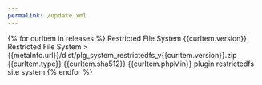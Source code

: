 ```yaml
---
permalink: /update.xml
---
```

<?xml version="1.0" encoding="utf-8"?>
<updates>
{% for curItem in releases %}
  <update>
    <name>Restricted File System</name>
    <version>{{curItem.version}}</version>
    <description>Restricted File System</description>
    <infourl title="Restricted File System">></infourl>
    <downloads>
    <downloadurl type="full" format="zip">{{metaInfo.url}}/dist/plg_system_restrictedfs_v{{curItem.version}}.zip</downloadurl>
    </downloads>
    <tags><tag>{{curItem.type}}</tag></tags>
    <targetplatform name="joomla" version="{{curItem.joomlaVer}}"/>
    <sha512>{{curItem.sha512}}</sha512>
    <php_minimum>{{curItem.phpMin}}</php_minimum>
    <type>plugin</type>
    <element>restrictedfs</element>
    <client>site</client>
    <folder>system</folder>
  </update>
{% endfor %}
</updates>
